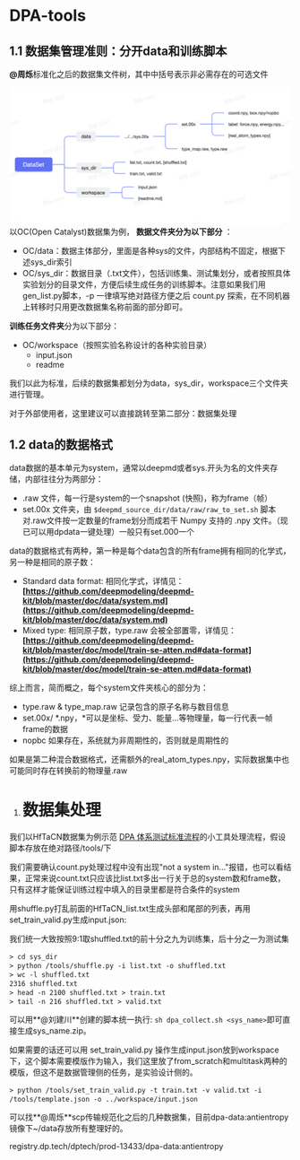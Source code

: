 # DPA-tools

## 1.1 数据集管理准则：分开data和训练脚本

**@周烁**标准化之后的数据集文件树，其中中括号表示非必需存在的可选文件

![1679560550707](image/README/1679560550707.png)以OC(Open Catalyst)数据集为例， **数据文件夹分为以下部分** ：

* OC/data：数据主体部分，里面是各种sys的文件，内部结构不固定，根据下述sys_dir索引
* OC/sys_dir：数据目录（.txt文件），包括训练集、测试集划分，或者按照具体实验划分的目录文件，方便后续生成任务的训练脚本。注意如果我们用gen_list.py脚本，-p 一律填写绝对路径方便之后 count.py 探索，在不同机器上转移时只用更改数据集名称前面的部分即可。

**训练任务文件夹**分为以下部分：

* OC/workspace（按照实验名称设计的各种实验目录）
  * input.json
  * readme

我们以此为标准，后续的数据集都划分为data，sys_dir，workspace三个文件夹进行管理。

对于外部使用者，这里建议可以直接跳转至第二部分：数据集处理

## 1.2 data的数据格式

data数据的基本单元为system，通常以deepmd或者sys.开头为名的文件夹存储，内部往往分为两部分：

* .raw 文件，每一行是system的一个snapshot (快照)，称为frame（帧）
* set.00x 文件夹，由 `$deepmd_source_dir/data/raw/raw_to_set.sh` 脚本对.raw文件按一定数量的frame划分而成若干 Numpy 支持的 .npy 文件。（现已可以用dpdata一键处理）一般只有set.000一个

data的数据格式有两种，第一种是每个data包含的所有frame拥有相同的化学式，另一种是相同的原子数：

* Standard data format: 相同化学式，详情见：
  **[https://github.com/deepmodeling/deepmd-kit/blob/master/doc/data/system.md](https://github.com/deepmodeling/deepmd-kit/blob/master/doc/data/system.md)**
* Mixed type: 相同原子数，type.raw 会被全部置零，详情见：
  **[https://github.com/deepmodeling/deepmd-kit/blob/master/doc/model/train-se-atten.md#data-format](https://github.com/deepmodeling/deepmd-kit/blob/master/doc/model/train-se-atten.md#data-format)**

综上而言，简而概之，每个system文件夹核心的部分为：

* type.raw & type_map.raw 记录包含的原子名称与数目信息
* set.00x/ *.npy，*可以是坐标、受力、能量...等物理量，每一行代表一帧frame的数据
* nopbc 如果存在，系统就为非周期性的，否则就是周期性的

如果是第二种混合数据格式，还需额外的real_atom_types.npy，实际数据集中也可能同时存在转换前的物理量.raw

1. # 数据集处理

我们以HfTaCN数据集为例示范 [DPA 体系测试标准流程](https://dptechnology.feishu.cn/wiki/wikcncZ2b5vqELrAbqEW0P9z3Qe)的小工具处理流程，假设脚本存放在绝对路径/tools/下

我们需要确认count.py处理过程中没有出现"not a system in..."报错，也可以看结果，正常来说count.txt只应该比list.txt多出一行关于总的system数和frame数，只有这样才能保证训练过程中填入的目录里都是符合条件的system

用shuffle.py打乱前面的HfTaCN_list.txt生成头部和尾部的列表，再用set_train_valid.py生成input.json:

我们统一大致按照9:1取shuffled.txt的前十分之九为训练集，后十分之一为测试集

```Shell
> cd sys_dir
> python /tools/shuffle.py -i list.txt -o shuffled.txt
> wc -l shuffled.txt 
2316 shuffled.txt
> head -n 2100 shuffled.txt > train.txt
> tail -n 216 shuffled.txt > valid.txt
```

可以用**@刘建川**创建的脚本统一执行: `sh dpa_collect.sh <sys_name>`即可直接生成sys_name.zip。

如果需要的话还可以用 set_train_valid.py 操作生成input.json放到workspace下，这个脚本需要模版作为输入，我们这里放了from_scratch和multitask两种的模版，但这不是数据管理侧的任务，是实验设计侧的。

```Shell
> python /tools/set_train_valid.py -t train.txt -v valid.txt -i /tools/template.json -o ../workspace/input.json
```

可以找**@周烁**scp传输规范化之后的几种数据集，目前dpa-data:antientropy镜像下~/data存放所有整理好的。

registry.dp.tech/dptech/prod-13433/dpa-data:antientropy

